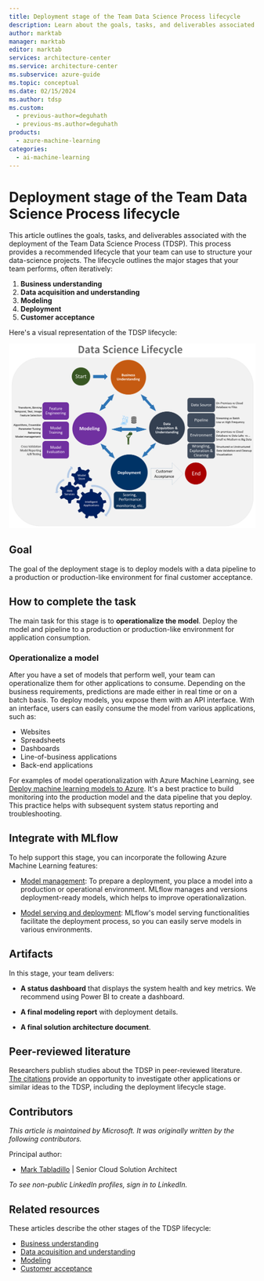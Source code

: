 ```yaml
---
title: Deployment stage of the Team Data Science Process lifecycle
description: Learn about the goals, tasks, and deliverables associated with the deployment stage of the Team Data Science Process.
author: marktab
manager: marktab
editor: marktab
services: architecture-center
ms.service: architecture-center
ms.subservice: azure-guide
ms.topic: conceptual
ms.date: 02/15/2024
ms.author: tdsp
ms.custom:
  - previous-author=deguhath
  - previous-ms.author=deguhath
products:
  - azure-machine-learning
categories:
  - ai-machine-learning
---
```

# Deployment stage of the Team Data Science Process lifecycle

This article outlines the goals, tasks, and deliverables associated with the deployment of the Team Data Science Process (TDSP). This process provides a recommended lifecycle that your team can use to structure your data-science projects. The lifecycle outlines the major stages that your team performs, often iteratively:

1. **Business understanding**
2. **Data acquisition and understanding**
3. **Modeling**
4. **Deployment**
5. **Customer acceptance**

Here's a visual representation of the TDSP lifecycle:

[![Diagram that shows the stages of the TDSP lifecycle.](./media/lifecycle/tdsp-lifecycle2.png)](./media/lifecycle/tdsp-lifecycle2.png)

## Goal

The goal of the deployment stage is to deploy models with a data pipeline to a production or production-like environment for final customer acceptance.

## How to complete the task

The main task for this stage is to **operationalize the model**. Deploy the model and pipeline to a production or production-like environment for application consumption.

### Operationalize a model

After you have a set of models that perform well, your team can operationalize them for other applications to consume. Depending on the business requirements, predictions are made either in real time or on a batch basis. To deploy models, you expose them with an API interface. With an interface, users can easily consume the model from various applications, such as:

* Websites
* Spreadsheets
* Dashboards
* Line-of-business applications
* Back-end applications

For examples of model operationalization with Azure Machine Learning, see [Deploy machine learning models to Azure](/azure/machine-learning/how-to-deploy-managed-online-endpoints). It's a best practice to build monitoring into the production model and the data pipeline that you deploy. This practice helps with subsequent system status reporting and troubleshooting.

## Integrate with MLflow

To help support this stage, you can incorporate the following Azure Machine Learning features:

- [Model management](/azure/machine-learning/how-to-manage-models-mlflow): To prepare a deployment, you place a model into a production or operational environment. MLflow manages and versions deployment-ready models, which helps to improve operationalization.

- [Model serving and deployment](/azure/machine-learning/how-to-deploy-mlflow-models): MLflow's model serving functionalities facilitate the deployment process, so you can easily serve models in various environments.

## Artifacts

In this stage, your team delivers:

* **A status dashboard** that displays the system health and key metrics. We recommend using Power BI to create a dashboard.

* **A final modeling report** with deployment details.
* **A final solution architecture document**.

## Peer-reviewed literature

Researchers publish studies about the TDSP in peer-reviewed literature. [The citations](/azure/architecture/data-science-process/lifecycle#peer-reviewed-citations) provide an opportunity to investigate other applications or similar ideas to the TDSP, including the deployment lifecycle stage.

## Contributors

*This article is maintained by Microsoft. It was originally written by the following contributors.* 

Principal author:

 - [Mark Tabladillo](https://www.linkedin.com/in/marktab) | Senior Cloud Solution Architect

*To see non-public LinkedIn profiles, sign in to LinkedIn.*

## Related resources

These articles describe the other stages of the TDSP lifecycle:

- [Business understanding](lifecycle-business-understanding.md)
- [Data acquisition and understanding](lifecycle-data.md)
- [Modeling](lifecycle-modeling.md)
- [Customer acceptance](lifecycle-acceptance.md)

